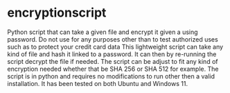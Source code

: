 # encryptionscript
Python script that can take a given file and encrypt it given a using password.
Do not use for any purposes other than to test authorized uses such as to protect your credit card data
This lightweight script can take any kind of file and hash it linked to a password. It can then by re-running the script decrypt the file if needed. The script can be adjust to fit any kind of encryption needed whether that be SHA 256 or SHA 512 for example. The script is in python and requires no modifications to run other then a valid installation. It has been tested on both Ubuntu and Windows 11.

